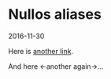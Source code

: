 Nullos aliases
==================
2016-11-30



Here is [another link](http://mydoc.com/another-link.md).

And here <-another again->...